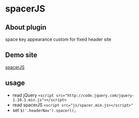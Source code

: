 spacerJS
========

## About plugin
space key appearance custom for fixed header site

## Demo site
[spacerJS](http://spacerjs.anticyb.org/)

## usage
- read jQuery
  ``<script src="http://code.jquery.com/jquery-1.10.1.min.js"></script>``
- read spacerJS
  ``<script src="js/spacer.min.js></script>"``
- set
  ``$('.headerNav').spacer();``

